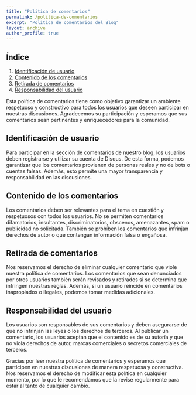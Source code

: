 ```yaml
---
title: "Politica de comentarios"
permalink: /politica-de-comentarios
excerpt: "Politica de comentarios del Blog"
layout: archive
author_profile: true 
---
```


## Índice

1. [Identificación de usuario](#identificación-de-usuario)
2. [Contenido de los comentarios](#contenido-de-los-comentarios)
3. [Retirada de comentarios](#retirada-de-comentarios)
4. [Responsabilidad del usuario](#responsabilidad-del-usuario)

Esta política de comentarios tiene como objetivo garantizar un ambiente respetuoso y constructivo para todos los usuarios que deseen participar en nuestras discusiones. Agradecemos su participación y esperamos que sus comentarios sean pertinentes y enriquecedores para la comunidad.

## Identificación de usuario

Para participar en la sección de comentarios de nuestro blog, los usuarios deben registrarse y utilizar su cuenta de Disqus. De esta forma, podemos garantizar que los comentarios provienen de personas reales y no de bots o cuentas falsas. Además, esto permite una mayor transparencia y responsabilidad en las discusiones.

## Contenido de los comentarios

Los comentarios deben ser relevantes para el tema en cuestión y respetuosos con todos los usuarios. No se permiten comentarios difamatorios, insultantes, discriminatorios, obscenos, amenazantes, spam o publicidad no solicitada. También se prohíben los comentarios que infrinjan derechos de autor o que contengan información falsa o engañosa.

## Retirada de comentarios

Nos reservamos el derecho de eliminar cualquier comentario que viole nuestra política de comentarios. Los comentarios que sean denunciados por otros usuarios también serán revisados y retirados si se determina que infringen nuestras reglas. Además, si un usuario reincide en comentarios inapropiados o ilegales, podemos tomar medidas adicionales.

## Responsabilidad del usuario

Los usuarios son responsables de sus comentarios y deben asegurarse de que no infrinjan las leyes o los derechos de terceros. Al publicar un comentario, los usuarios aceptan que el contenido es de su autoría y que no viola derechos de autor, marcas comerciales o secretos comerciales de terceros. 

Gracias por leer nuestra política de comentarios y esperamos que participen en nuestras discusiones de manera respetuosa y constructiva. Nos reservamos el derecho de modificar esta política en cualquier momento, por lo que le recomendamos que la revise regularmente para estar al tanto de cualquier cambio.
